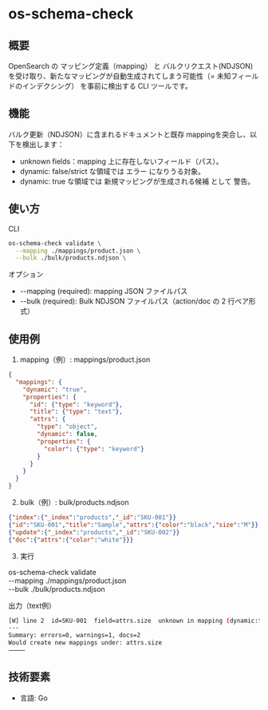 # os-schema-check

## 概要

OpenSearch の マッピング定義（mapping） と バルクリクエスト(NDJSON)を受け取り、新たなマッピングが自動生成されてしまう可能性（= 未知フィールドのインデクシング） を事前に検出する CLI ツールです。

## 機能


バルク更新（NDJSON）に含まれるドキュメントと既存 mappingを突合し、以下を検出します：
- unknown fields：mapping 上に存在しないフィールド（パス）。
- dynamic: false/strict な領域では エラー になりうる対象。
- dynamic: true な領域では 新規マッピングが生成される候補 として 警告。

## 使い方

CLI

```bash
os-schema-check validate \
  --mapping ./mappings/product.json \
  --bulk ./bulk/products.ndjson \
```

オプション
- --mapping (required): mapping JSON ファイルパス
- --bulk (required): Bulk NDJSON ファイルパス（action/doc の 2 行ペア形式）

## 使用例

1) mapping（例）: mappings/product.json

```json
{
  "mappings": {
    "dynamic": "true",
    "properties": {
      "id": {"type": "keyword"},
      "title": {"type": "text"},
      "attrs": {
        "type": "object",
        "dynamic": false,
        "properties": {
          "color": {"type": "keyword"}
        }
      }
    }
  }
}
```

2) bulk（例）: bulk/products.ndjson

```json
{"index":{"_index":"products","_id":"SKU-001"}}
{"id":"SKU-001","title":"Sample","attrs":{"color":"black","size":"M"}}
{"update":{"_index":"products","_id":"SKU-002"}}
{"doc":{"attrs":{"color":"white"}}}
```

3) 実行

os-schema-check validate \
  --mapping ./mappings/product.json \
  --bulk ./bulk/products.ndjson

出力（text例）

```bash
[W] line 2  id=SKU-001  field=attrs.size  unknown in mapping (dynamic:true): example="M"
---
Summary: errors=0, warnings=1, docs=2
Would create new mappings under: attrs.size
⸻
```

## 技術要素

- 言語: Go
